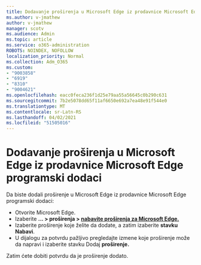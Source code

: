 ```yaml
---
title: Dodavanje proširenja u Microsoft Edge iz prodavnice Microsoft Edge programski dodaci
ms.author: v-jmathew
author: v-jmathew
manager: scotv
ms.audience: Admin
ms.topic: article
ms.service: o365-administration
ROBOTS: NOINDEX, NOFOLLOW
localization_priority: Normal
ms.collection: Adm_O365
ms.custom:
- "9003858"
- "6919"
- "8310"
- "9004621"
ms.openlocfilehash: eacc0feca236f1d25e79aa55a56645c0b290c631
ms.sourcegitcommit: 7b2e5078dd65f11af6650e692a7ea48e91f544e0
ms.translationtype: MT
ms.contentlocale: sr-Latn-RS
ms.lasthandoff: 04/02/2021
ms.locfileid: "51505016"
---
```

# <a name="add-an-extension-to-microsoft-edge-from-the-microsoft-edge-add-ons-store"></a>Dodavanje proširenja u Microsoft Edge iz prodavnice Microsoft Edge programski dodaci

Da biste dodali proširenje u Microsoft Edge iz prodavnice Microsoft Edge programski dodaci:

- Otvorite Microsoft Edge.
- Izaberite **... > proširenja > [nabavite proširenja za Microsoft Edge.](https://go.microsoft.com/fwlink/?linkid=2136408)**
- Izaberite proširenje koje želite da dodate, a zatim izaberite **stavku Nabavi**.
- U dijalogu za potvrdu pažljivo pregledajte izmene koje proširenje može da napravi i izaberite stavku Dodaj **proširenje.**

Zatim ćete dobiti potvrdu da je proširenje dodato.
